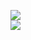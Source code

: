 [![](https://img.shields.io/badge/Made%20With-Github%20Spray-lightgrey.svg?style=for-the-badge&logo=github)](https://github.com/Annihil/github-spray#16453)  
[![](https://i.imgur.com/2DrTn0Z.gif)](https://github.com/Annihil/github-spray)